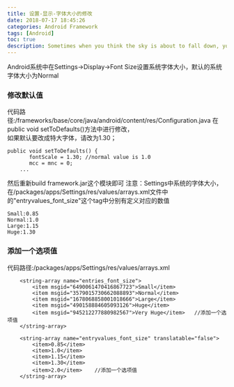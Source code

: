 ```yaml
---
title: 设置-显示-字体大小的修改
date: 2018-07-17 18:45:26
categories: Android Framework
tags: [Android]
toc: true
description: Sometimes when you think the sky is about to fall down, you might be standing tilted. —2 Broke Girls 
---
```

Android系统中在Settings->Display->Font Size设置系统字体大小，默认的系统字体大小为Normal
### 修改默认值
代码路径:/frameworks/base/core/java/android/content/res/Configuration.java
在public void setToDefaults()方法中进行修改，   
如果默认要改成特大字体，请改为1.30； 
```
public void setToDefaults() {   
       fontScale = 1.30; //normal value is 1.0   
       mcc = mnc = 0;   
    ...
```
然后重新build framework.jar这个模块即可
注意：Settings中系统的字体大小，在/packages/apps/Settings/res/values/arrays.xml文件中的"entryvalues_font_size"这个tag中分别有定义对应的数值
```
Small:0.85   
Normal:1.0   
Large:1.15  
Huge:1.30
```
### 添加一个选项值
代码路径:/packages/apps/Settings/res/values/arrays.xml
```
    <string-array name="entries_font_size">
        <item msgid="6490061470416867723">Small</item>
        <item msgid="3579015730662088893">Normal</item>
        <item msgid="1678068858001018666">Large</item>
        <item msgid="490158884605093126">Huge</item>
        <item msgid="945212277880982567">Very Huge</item>   //添加一个选项值
    </string-array>

    <string-array name="entryvalues_font_size" translatable="false">
        <item>0.85</item>
        <item>1.0</item>
        <item>1.15</item>
        <item>1.30</item>
        <item>2.0</item>    //添加一个选项值
    </string-array>
```